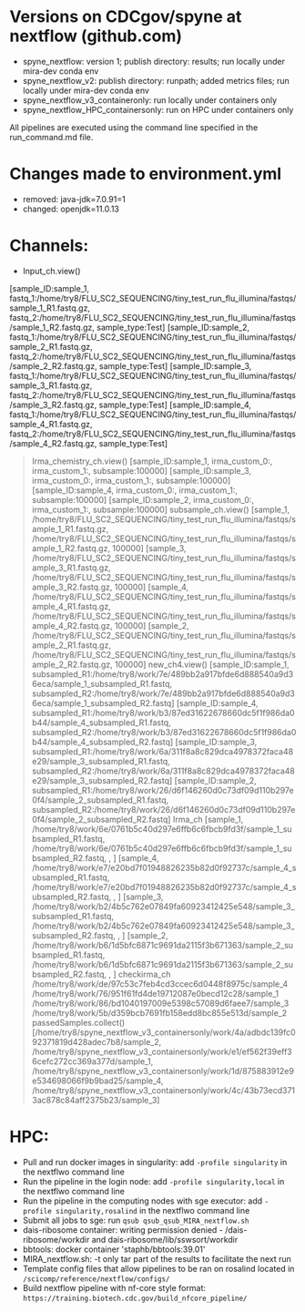 # Versions on CDCgov/spyne at nextflow (github.com)
* spyne_nextflow: version 1; publish directory: results; run locally under mira-dev conda env
* spyne_nextflow_v2: publish directory: runpath; added metrics files; run locally under mira-dev conda env
* spyne_nextflow_v3_containeronly: run locally under containers only
* spyne_nextflow_HPC_containersonly: run on HPC under containers only

All pipelines are executed using the command line specified in the run_command.md file.

# Changes made to environment.yml
* removed: java-jdk=7.0.91=1
* changed: openjdk=11.0.13

# Channels:
* Input_ch.view()

[sample_ID:sample_1, fastq_1:/home/try8/FLU_SC2_SEQUENCING/tiny_test_run_flu_illumina/fastqs/sample_1_R1.fastq.gz, fastq_2:/home/try8/FLU_SC2_SEQUENCING/tiny_test_run_flu_illumina/fastqs/sample_1_R2.fastq.gz, sample_type:Test]
[sample_ID:sample_2, fastq_1:/home/try8/FLU_SC2_SEQUENCING/tiny_test_run_flu_illumina/fastqs/sample_2_R1.fastq.gz, fastq_2:/home/try8/FLU_SC2_SEQUENCING/tiny_test_run_flu_illumina/fastqs/sample_2_R2.fastq.gz, sample_type:Test]
[sample_ID:sample_3, fastq_1:/home/try8/FLU_SC2_SEQUENCING/tiny_test_run_flu_illumina/fastqs/sample_3_R1.fastq.gz, fastq_2:/home/try8/FLU_SC2_SEQUENCING/tiny_test_run_flu_illumina/fastqs/sample_3_R2.fastq.gz, sample_type:Test]
[sample_ID:sample_4, fastq_1:/home/try8/FLU_SC2_SEQUENCING/tiny_test_run_flu_illumina/fastqs/sample_4_R1.fastq.gz, fastq_2:/home/try8/FLU_SC2_SEQUENCING/tiny_test_run_flu_illumina/fastqs/sample_4_R2.fastq.gz, sample_type:Test]
>Irma_chemistry_ch.view()
[sample_ID:sample_1, irma_custom_0:, irma_custom_1:, subsample:100000]
[sample_ID:sample_3, irma_custom_0:, irma_custom_1:, subsample:100000]
[sample_ID:sample_4, irma_custom_0:, irma_custom_1:, subsample:100000]
[sample_ID:sample_2, irma_custom_0:, irma_custom_1:, subsample:100000]
>subsample_ch.view()
[sample_1, /home/try8/FLU_SC2_SEQUENCING/tiny_test_run_flu_illumina/fastqs/sample_1_R1.fastq.gz, /home/try8/FLU_SC2_SEQUENCING/tiny_test_run_flu_illumina/fastqs/sample_1_R2.fastq.gz, 100000]
[sample_3, /home/try8/FLU_SC2_SEQUENCING/tiny_test_run_flu_illumina/fastqs/sample_3_R1.fastq.gz, /home/try8/FLU_SC2_SEQUENCING/tiny_test_run_flu_illumina/fastqs/sample_3_R2.fastq.gz, 100000]
[sample_4, /home/try8/FLU_SC2_SEQUENCING/tiny_test_run_flu_illumina/fastqs/sample_4_R1.fastq.gz, /home/try8/FLU_SC2_SEQUENCING/tiny_test_run_flu_illumina/fastqs/sample_4_R2.fastq.gz, 100000]
[sample_2, /home/try8/FLU_SC2_SEQUENCING/tiny_test_run_flu_illumina/fastqs/sample_2_R1.fastq.gz, /home/try8/FLU_SC2_SEQUENCING/tiny_test_run_flu_illumina/fastqs/sample_2_R2.fastq.gz, 100000]
>new_ch4.view()
[sample_ID:sample_1, subsampled_R1:/home/try8/work/7e/489bb2a917bfde6d888540a9d36eca/sample_1_subsampled_R1.fastq, subsampled_R2:/home/try8/work/7e/489bb2a917bfde6d888540a9d36eca/sample_1_subsampled_R2.fastq]
[sample_ID:sample_4, subsampled_R1:/home/try8/work/b3/87ed31622678660dc5f1f986da0b44/sample_4_subsampled_R1.fastq, subsampled_R2:/home/try8/work/b3/87ed31622678660dc5f1f986da0b44/sample_4_subsampled_R2.fastq]
[sample_ID:sample_3, subsampled_R1:/home/try8/work/6a/311f8a8c829dca4978372faca48e29/sample_3_subsampled_R1.fastq, subsampled_R2:/home/try8/work/6a/311f8a8c829dca4978372faca48e29/sample_3_subsampled_R2.fastq]
[sample_ID:sample_2, subsampled_R1:/home/try8/work/26/d6f146260d0c73df09d110b297e0f4/sample_2_subsampled_R1.fastq, subsampled_R2:/home/try8/work/26/d6f146260d0c73df09d110b297e0f4/sample_2_subsampled_R2.fastq]
>Irma_ch
[sample_1, /home/try8/work/6e/0761b5c40d297e6ffb6c6fbcb9fd3f/sample_1_subsampled_R1.fastq, /home/try8/work/6e/0761b5c40d297e6ffb6c6fbcb9fd3f/sample_1_subsampled_R2.fastq, , ]
[sample_4, /home/try8/work/e7/e20bd7f01948826235b82d0f92737c/sample_4_subsampled_R1.fastq, /home/try8/work/e7/e20bd7f01948826235b82d0f92737c/sample_4_subsampled_R2.fastq, , ]
[sample_3, /home/try8/work/b2/4b5c762e07849fa60923412425e548/sample_3_subsampled_R1.fastq, /home/try8/work/b2/4b5c762e07849fa60923412425e548/sample_3_subsampled_R2.fastq, , ]
[sample_2, /home/try8/work/b6/1d5bfc6871c9691da2115f3b671363/sample_2_subsampled_R1.fastq, /home/try8/work/b6/1d5bfc6871c9691da2115f3b671363/sample_2_subsampled_R2.fastq, , ]
>checkirma_ch
/home/try8/work/de/97c53c7feb4cd3ccec6d0448f8975c/sample_4
/home/try8/work/76/951f61fd4de19712087e0becd12c28/sample_1
/home/try8/work/86/bd1040197009e5398c57089d6faee7/sample_3
/home/try8/work/5b/d359bcb7691fb158edd8bc855e513d/sample_2
>passedSamples.collect()
[/home/try8/spyne_nextflow_v3_containersonly/work/4a/adbdc139fc092371819d428adec7b8/sample_2, /home/try8/spyne_nextflow_v3_containersonly/work/e1/ef562f39eff36cefc272cc369a377d/sample_1, /home/try8/spyne_nextflow_v3_containersonly/work/1d/875883912e9e534698066f9b9bad25/sample_4, /home/try8/spyne_nextflow_v3_containersonly/work/4c/43b73ecd3713ac878c84aff2375b23/sample_3]

# HPC:
* Pull and run docker images in singularity: add `-profile singularity` in the nextflwo command line
* Run the pipeline in the login node: add `-profile singularity,local` in the nextflwo command line
* Run the pipeline in the computing nodes with sge executor: add `-profile singularity,rosalind` in the nextflwo command line
* Submit all jobs to sge: run `qsub qsub_qsub_MIRA_nextflow.sh`
* dais-ribosome container: 
writing permission denied - /dais-ribosome/workdir and dais-ribosome/lib/sswsort/workdir
* bbtools: docker container 'staphb/bbtools:39.01'
* MIRA_nextflow.sh: -t only tar part of the results to facilitate the next run
* Template config files that allow pipelines to be ran on rosalind located in `/scicomp/reference/nextflow/configs/`
* Build nextflow pipeline with nf-core style format: `https://training.biotech.cdc.gov/build_nfcore_pipeline/`


